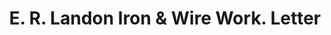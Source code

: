 ---
doi: 10.7916/D8DB9CWT
date_other: '1914'
date_other_textual: '1914'
form: correspondence
genre:
- Letters (correspondence)
name:
- E. R. Landon Iron & Wire Work
object_in_context_url: https://biggert.cul.columbia.edu/items/view/ave_biggert_00179
subject_hierarchical_geographic:
- Chicago, Illinois, United States
subject_name:
- E. R. Landon Iron & Wire Work
title: E. R. Landon Iron & Wire Work. Letter
sort_title: E. R. Landon Iron & Wire Work. Letter
call_number: ave_biggert_00179
coordinates:
- 41.83694444444445,-87.68472222222222
pid: ave_biggert_00179
identifiers: ave_biggert_00179
thumbnail: https://derivativo-1.library.columbia.edu/iiif/2/ldpd:345093/full/!256,256/0/native.jpg
permalink: "/items/ave_biggert_00179/"
layout: iiif-image-page
---